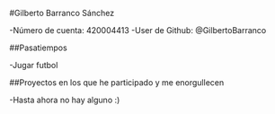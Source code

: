 #Gilberto Barranco Sánchez

-Número de cuenta: 420004413
-User de Github: @GilbertoBarranco

##Pasatiempos

-Jugar futbol

##Proyectos en los que he participado y me enorgullecen

-Hasta ahora no hay alguno :)
